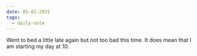 ```yaml
---
date: 05-02-2025
tags:
  - daily-note
---
```

Went to bed a little late again but not too bad this time. It does mean that I am starting my day at 10.


